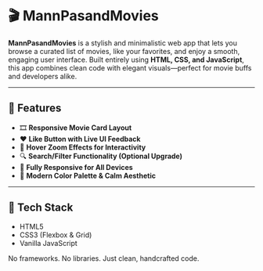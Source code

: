 # 🎬 MannPasandMovies

**MannPasandMovies** is a stylish and minimalistic web app that lets you browse a curated list of movies, like your favorites, and enjoy a smooth, engaging user interface. Built entirely using **HTML, CSS, and JavaScript**, this app combines clean code with elegant visuals—perfect for movie buffs and developers alike.

---

## 🌟 Features

- 🎞️ **Responsive Movie Card Layout**
- ❤️ **Like Button with Live UI Feedback**
- 🎨 **Hover Zoom Effects for Interactivity**
- 🔍 **Search/Filter Functionality (Optional Upgrade)**
- 📱 **Fully Responsive for All Devices**
- 🌈 **Modern Color Palette & Calm Aesthetic**

---

## 🎯 Tech Stack

- HTML5
- CSS3 (Flexbox & Grid)
- Vanilla JavaScript

No frameworks. No libraries. Just clean, handcrafted code.
